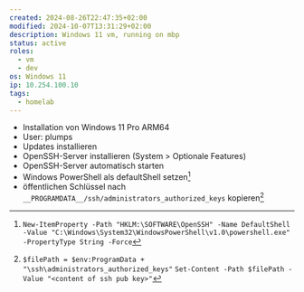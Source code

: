 ```yaml
---
created: 2024-08-26T22:47:35+02:00
modified: 2024-10-07T13:31:29+02:00
description: Windows 11 vm, running on mbp
status: active
roles:
  - vm
  - dev
os: Windows 11
ip: 10.254.100.10
tags:
  - homelab
---
```


- Installation von Windows 11 Pro ARM64
- User: plumps
- Updates installieren
- OpenSSH-Server installieren (System > Optionale Features)
- OpenSSH-Server automatisch starten
- Windows PowerShell als defaultShell setzen[^1]
- öffentlichen Schlüssel nach `__PROGRAMDATA__/ssh/administrators_authorized_keys` kopieren[^2]

[^1]: `New-ItemProperty -Path "HKLM:\SOFTWARE\OpenSSH" -Name DefaultShell -Value "C:\Windows\System32\WindowsPowerShell\v1.0\powershell.exe" -PropertyType String -Force`
[^2]: `$filePath = $env:ProgramData + "\ssh\administrators_authorized_keys"`
	`Set-Content -Path $filePath -Value "<content of ssh pub key>"`